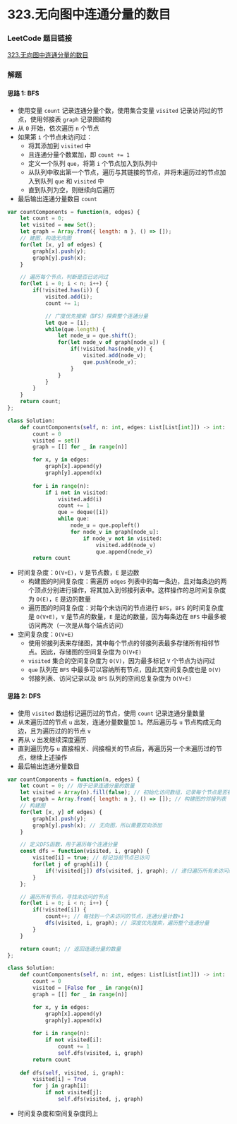 # 323.无向图中连通分量的数目

### LeetCode 题目链接

[323.无向图中连通分量的数目](https://leetcode.cn/problems/number-of-connected-components-in-an-undirected-graph/)

### 解题

#### 思路 1: BFS

- 使用变量 `count` 记录连通分量个数，使用集合变量 `visited` 记录访问过的节点，使用邻接表 `graph` 记录图结构
- 从 `0` 开始，依次遍历 `n` 个节点
- 如果第 `i` 个节点未访问过：
  - 将其添加到 `visited` 中
  - 且连通分量个数累加，即 `count += 1`
  - 定义一个队列 `que`，将第 `i` 个节点加入到队列中
  - 从队列中取出第一个节点，遍历与其链接的节点，并将未遍历过的节点加入到队列 `que` 和 `visited` 中
  - 直到队列为空，则继续向后遍历
- 最后输出连通分量数目 `count`

```js
var countComponents = function(n, edges) {
    let count = 0;
    let visited = new Set();
    let graph = Array.from({ length: n }, () => []);
    // 建图，构造无向图
    for(let [x, y] of edges) {
        graph[x].push(y);
        graph[y].push(x);
    }

    // 遍历每个节点，判断是否已访问过
    for(let i = 0; i < n; i++) {
        if(!visited.has(i)) {
            visited.add(i);
            count += 1;

            // 广度优先搜索（BFS）探索整个连通分量
            let que = [i];
            while(que.length) {
                let node_u = que.shift();
                for(let node_v of graph[node_u]) {
                    if(!visited.has(node_v)) {
                        visited.add(node_v);
                        que.push(node_v);
                    }
                }
            }
        }
    }
    return count;
};
```
```python
class Solution:
    def countComponents(self, n: int, edges: List[List[int]]) -> int:
        count = 0
        visited = set()
        graph = [[] for _ in range(n)]

        for x, y in edges:
            graph[x].append(y)
            graph[y].append(x)
        
        for i in range(n):
            if i not in visited:
                visited.add(i)
                count += 1
                que = deque([i])
                while que:
                    node_u = que.popleft()
                    for node_v in graph[node_u]:
                        if node_v not in visited:
                            visited.add(node_v)
                            que.append(node_v)
        return count
```
- 时间复杂度：`O(V+E)`，`V` 是节点数，`E` 是边数
  - 构建图的时间复杂度：需遍历 `edges` 列表中的每一条边，且对每条边的两个顶点分别进行操作，将其加入到邻接列表中。这样操作的总时间复杂度为 `O(E)`，`E` 是边的数量
  - 遍历图的时间复杂度：对每个未访问的节点进行 `BFS`，`BFS` 的时间复杂度是 `O(V+E)`，`V` 是节点的数量，`E` 是边的数量，因为每条边在 `BFS` 中最多被访问两次（一次是从每个端点访问）
- 空间复杂度：`O(V+E)`
  - 使用邻接列表来存储图，其中每个节点的邻接列表最多存储所有相邻节点。因此，存储图的空间复杂度为 `O(V+E)`
  - `visited` 集合的空间复杂度为 `O(V)`，因为最多标记 `V` 个节点为访问过
  - `que` 队列在 `BFS` 中最多可以容纳所有节点，因此其空间复杂度也是 `O(V)`
  - 邻接列表、访问记录以及 `BFS` 队列的空间总复杂度为 `O(V+E)`

#### 思路 2: DFS

- 使用 `visited` 数组标记遍历过的节点，使用 `count` 记录连通分量数量
- 从未遍历过的节点 `u` 出发，连通分量数量加 `1`。然后遍历与 `u` 节点构成无向边，且为遍历过的的节点 `v`
- 再从 `v` 出发继续深度遍历
- 直到遍历完与 `u` 直接相关、间接相关的节点后，再遍历另一个未遍历过的节点，继续上述操作
- 最后输出连通分量数目

```js
var countComponents = function(n, edges) {
    let count = 0; // 用于记录连通分量的数量
    let visited = Array(n).fill(false); // 初始化访问数组，记录每个节点是否被访问过
    let graph = Array.from({ length: n }, () => []); // 构建图的邻接列表
    // 构建图
    for(let [x, y] of edges) {
        graph[x].push(y);
        graph[y].push(x); // 无向图，所以需要双向添加
    }

    // 定义DFS函数，用于遍历每个连通分量
    const dfs = function(visited, i, graph) {
        visited[i] = true; // 标记当前节点已访问
        for(let j of graph[i]) {
            if(!visited[j]) dfs(visited, j, graph); // 递归遍历所有未访问的相邻节点
        }
    };

    // 遍历所有节点，寻找未访问的节点
    for(let i = 0; i < n; i++) {
        if(!visited[i]) {
            count++; // 每找到一个未访问的节点，连通分量计数+1
            dfs(visited, i, graph); // 深度优先搜索，遍历整个连通分量
        }
    }

    return count; // 返回连通分量的数量
};
```
```python
class Solution:
    def countComponents(self, n: int, edges: List[List[int]]) -> int:
        count = 0
        visited = [False for _ in range(n)]
        graph = [[] for _ in range(n)]

        for x, y in edges:
            graph[x].append(y)
            graph[y].append(x)
        
        for i in range(n):
            if not visited[i]:
                count += 1
                self.dfs(visited, i, graph)
        return count
    
    def dfs(self, visited, i, graph):
        visited[i] = True
        for j in graph[i]:
            if not visited[j]:
                self.dfs(visited, j, graph)
```
- 时间复杂度和空间复杂度同上